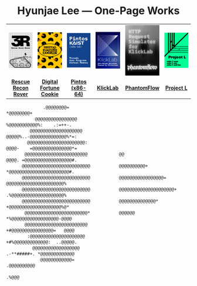 <h1 align="center">Hyunjae Lee — One-Page Works</h1>
<table width="100%" cellpadding="0" cellspacing="0" style="border-collapse:collapse; table-layout:fixed;">
  <tr>
    <td width="16.66%"><a href="https://github.com/At-this-moment/3r"><img src="./assets/posters/3r_v3.png" alt="3R – Rescue Recon Rover" width="100%"></a></td>
    <td width="16.66%"><a href="https://github.com/At-this-moment/digital-fortune-cookie"><img src="./assets/posters/digital-fortune-cookie_v2.png" alt="Digital Fortune Cookie" width="100%"></a></td>
    <td width="16.66%"><a href="https://github.com/At-this-moment/pintos"><img src="./assets/posters/pintos_v2.png" alt="Pintos" width="100%"></a></td>
    <td width="16.66%"><a href="https://github.com/At-this-moment/klicklab"><img src="./assets/posters/klicklab_v2.png" alt="KlickLab" width="100%"></a></td>
    <td width="16.66%"><a href="https://github.com/At-this-moment/phantomflow"><img src="./assets/posters/phantomflow_v2.png" alt="PhantomFlow" width="100%"></a></td>
    <td width="16.66%"><a href="https://github.com/At-this-moment/project-l"><img src="./assets/posters/project-l_v2.png" alt="Project L" width="100%"></a></td>
  </tr>
  <tr>
    <td align="center" width="16.66%"><a href="https://github.com/At-this-moment/3r"><strong>Rescue Recon Rover</strong></a></td>
    <td align="center" width="16.66%"><a href="https://github.com/At-this-moment/digital-fortune-cookie"><strong>Digital Fortune Cookie</strong></a></td>
    <td align="center" width="16.66%"><a href="https://github.com/At-this-moment/pintos"><strong>Pintos (x86-64)</strong></a></td>
    <td align="center" width="16.66%"><a href="https://github.com/At-this-moment/klicklab"><strong>KlickLab</strong></a></td>
    <td align="center" width="16.66%"><a href="https://github.com/At-this-moment/phantomflow"><strong>PhantomFlow</strong></a></td>
    <td align="center" width="16.66%"><a href="https://github.com/At-this-moment/project-l"><strong>Project L</strong></a></td>
  </tr>
</table>

```text                                                                                                                                                                                                                    
              .@@@@@@@@=                                                  *@@@@@@@@+                                              
           @@@@@@@@@@@@@@@@                                                %@@@@@@@@@@@%:    .:=++-.                              
         @@@@@@@@@@@@@@@@@@@@                                                @@@@@%..-@@@@@@@@@@@@@@%*=:                          
        @@@@@@@@@@@@@@@@@@@@@@:                                                @@@@-    =@@@@@@@@@@@@@@@*=                        
       @@@@@@@@@@@@@@@@@@@@@@@@            @@                                    @@@@. =@@@@@@@@@@@@@@@@@@#.                      
      @@@@@@@@@@@@@@@@@@@@@@@@@@           @@@@@@@@@@+                             *@@@@@@@@@@@@@@@@@@@@@@@#.                     
      @@@@@@@@@@@@@@@@@@@@@@@@@@           @@@@@@@@@@@@@@@@@=                         @@@@@@@@@@@@@@@@@@@@@@%                     
      @@@@@@@@@@@@@@@@@@@@@@@@@@           @@@@@@@@@@@@@@@@@@@@@+                     .%@@@@@@@@@@@@@@@@@@@@%                     
      @@@@@@@@@@@@@@@@@@@@@@@@@@           @@@@@@@@@@@@@@*                             +@@@@@@@@@@@@@@@@@@@@%@*                   
       @@@@@@@@@@@@@@@@@@@@@@@@*           @@@@@@                                       *%@@@@@@@@@@@@@@@@@@-@@@@                 
       @@@@@@@@@@@@@@@@@@@@@@@@                                                          +#@@@@@@@@@@@@@@@@=   @@@@               
        :@@@@@@@@@@@@@@@@@@@@@                                                             +#%@@@@@@@@@@@@@:  ..@@@@@.            
          @@@@@@@@@@@@@@@@@@                                                                 .-**#####+. *@@@@@@@@@@@@@           
             @@@@@@@@@@@@=                                                                                   .@@@@@@@@@@          
                                                                                                                   .%@@@                                                                                                                            
````

</div>
